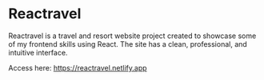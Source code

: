 # Reactravel
Reactravel is a travel and resort website project created to showcase some of my frontend skills using React. The site has a clean, professional, and intuitive interface.

Access here: https://reactravel.netlify.app
